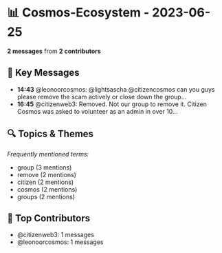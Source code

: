 # 📊 Cosmos-Ecosystem - 2023-06-25
**2 messages** from **2 contributors**

## 💬 Key Messages
- **14:43** @leonoorcosmos: @lightsascha @citizencosmos  can you guys please remove the scam actively or close down the group...
- **16:45** @citizenweb3: Removed. Not our group to remove it. Citizen Cosmos was asked to volunteer as an admin in over 10...

## 🔍 Topics & Themes
*Frequently mentioned terms:*
- group (3 mentions)
- remove (2 mentions)
- citizen (2 mentions)
- cosmos (2 mentions)
- groups (2 mentions)

## 👥 Top Contributors
- @citizenweb3: 1 messages
- @leonoorcosmos: 1 messages